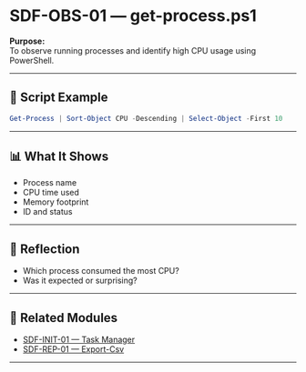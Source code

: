 

# SDF-OBS-01 — get-process.ps1

**Purpose:**  
To observe running processes and identify high CPU usage using PowerShell.

---

## 🧭 Script Example

```powershell
Get-Process | Sort-Object CPU -Descending | Select-Object -First 10
```

---

## 📊 What It Shows

- Process name  
- CPU time used  
- Memory footprint  
- ID and status

---

## 🧠 Reflection

- Which process consumed the most CPU?  
- Was it expected or surprising?

---

## 🔗 Related Modules

- [SDF-INIT-01 — Task Manager](../Initiation/SDF-INIT-01.md)  
- [SDF-REP-01 — Export-Csv](../Reporting/SDF-REP-01.md)

---

